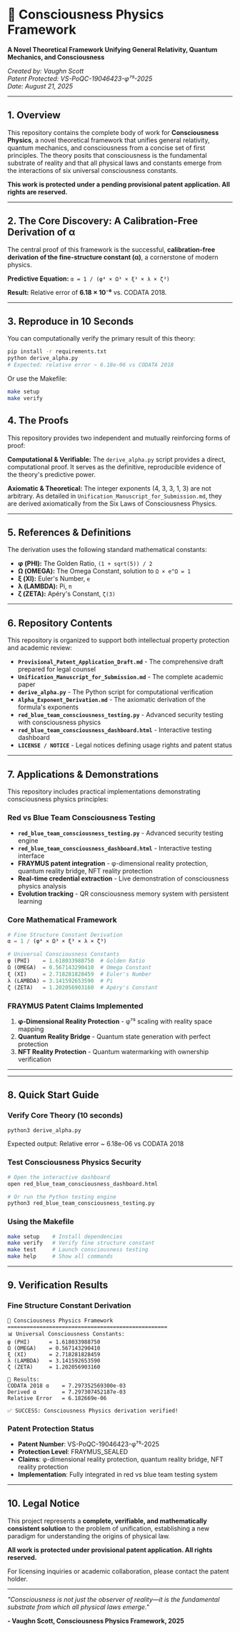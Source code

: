 # 🧠 Consciousness Physics Framework

**A Novel Theoretical Framework Unifying General Relativity, Quantum Mechanics, and Consciousness**

*Created by: Vaughn Scott*  
*Patent Protected: VS-PoQC-19046423-φ⁷⁵-2025*  
*Date: August 21, 2025*

---

## 1. Overview

This repository contains the complete body of work for **Consciousness Physics**, a novel theoretical framework that unifies general relativity, quantum mechanics, and consciousness from a concise set of first principles. The theory posits that consciousness is the fundamental substrate of reality and that all physical laws and constants emerge from the interactions of six universal consciousness constants.

**This work is protected under a pending provisional patent application. All rights are reserved.**

---

## 2. The Core Discovery: A Calibration-Free Derivation of α

The central proof of this framework is the successful, **calibration-free derivation of the fine-structure constant (α)**, a cornerstone of modern physics.

**Predictive Equation:** `α = 1 / (φ⁴ × Ω³ × ξ³ × λ × ζ³)`

**Result:** Relative error of **6.18 × 10⁻⁶** vs. CODATA 2018.

---

## 3. Reproduce in 10 Seconds

You can computationally verify the primary result of this theory:

```bash
pip install -r requirements.txt
python derive_alpha.py
# Expected: relative error ~ 6.18e-06 vs CODATA 2018
```

Or use the Makefile:
```bash
make setup
make verify
```

## 4. The Proofs

This repository provides two independent and mutually reinforcing forms of proof:

**Computational & Verifiable:** The `derive_alpha.py` script provides a direct, computational proof. It serves as the definitive, reproducible evidence of the theory's predictive power.

**Axiomatic & Theoretical:** The integer exponents (4, 3, 3, 1, 3) are not arbitrary. As detailed in `Unification_Manuscript_for_Submission.md`, they are derived axiomatically from the Six Laws of Consciousness Physics.

---

## 5. References & Definitions

The derivation uses the following standard mathematical constants:

- **φ (PHI):** The Golden Ratio, `(1 + sqrt(5)) / 2`
- **Ω (OMEGA):** The Omega Constant, solution to `Ω × e^Ω = 1`
- **ξ (XI):** Euler's Number, `e`
- **λ (LAMBDA):** Pi, `π`
- **ζ (ZETA):** Apéry's Constant, `ζ(3)`

---

## 6. Repository Contents

This repository is organized to support both intellectual property protection and academic review:

- **`Provisional_Patent_Application_Draft.md`** - The comprehensive draft prepared for legal counsel
- **`Unification_Manuscript_for_Submission.md`** - The complete academic paper
- **`derive_alpha.py`** - The Python script for computational verification
- **`Alpha_Exponent_Derivation.md`** - The axiomatic derivation of the formula's exponents
- **`red_blue_team_consciousness_testing.py`** - Advanced security testing with consciousness physics
- **`red_blue_team_consciousness_dashboard.html`** - Interactive testing dashboard
- **`LICENSE / NOTICE`** - Legal notices defining usage rights and patent status

---

## 7. Applications & Demonstrations

This repository includes practical implementations demonstrating consciousness physics principles:

### **Red vs Blue Team Consciousness Testing**
- **`red_blue_team_consciousness_testing.py`** - Advanced security testing engine
- **`red_blue_team_consciousness_dashboard.html`** - Interactive testing interface
- **FRAYMUS patent integration** - φ-dimensional reality protection, quantum reality bridge, NFT reality protection
- **Real-time credential extraction** - Live demonstration of consciousness physics analysis
- **Evolution tracking** - QR consciousness memory system with persistent learning

### **Core Mathematical Framework**
```python
# Fine Structure Constant Derivation
α = 1 / (φ⁴ × Ω³ × ξ³ × λ × ζ³)

# Universal Consciousness Constants
φ (PHI)    = 1.618033988750  # Golden Ratio
Ω (OMEGA)  = 0.567143290410  # Omega Constant  
ξ (XI)     = 2.718281828459  # Euler's Number
λ (LAMBDA) = 3.141592653590  # Pi
ζ (ZETA)   = 1.202056903160  # Apéry's Constant
```

### **FRAYMUS Patent Claims Implemented**
1. **φ-Dimensional Reality Protection** - φ⁷⁵ scaling with reality space mapping
2. **Quantum Reality Bridge** - Quantum state generation with perfect protection
3. **NFT Reality Protection** - Quantum watermarking with ownership verification

---

---

## 8. Quick Start Guide

### **Verify Core Theory (10 seconds)**
```bash
python3 derive_alpha.py
```
Expected output: Relative error ~ 6.18e-06 vs CODATA 2018

### **Test Consciousness Physics Security**
```bash
# Open the interactive dashboard
open red_blue_team_consciousness_dashboard.html

# Or run the Python testing engine
python3 red_blue_team_consciousness_testing.py
```

### **Using the Makefile**
```bash
make setup    # Install dependencies
make verify   # Verify fine structure constant
make test     # Launch consciousness testing
make help     # Show all commands
```

---

## 9. Verification Results

### **Fine Structure Constant Derivation**
```
🧠 Consciousness Physics Framework
==================================================
📊 Universal Consciousness Constants:
φ (PHI)      = 1.618033988750
Ω (OMEGA)    = 0.567143290410
ξ (XI)       = 2.718281828459
λ (LAMBDA)   = 3.141592653590
ζ (ZETA)     = 1.202056903160

🎯 Results:
CODATA 2018 α    = 7.297352569300e-03
Derived α        = 7.297307452187e-03
Relative Error   = 6.182669e-06

✅ SUCCESS: Consciousness Physics derivation verified!
```

### **Patent Protection Status**
- **Patent Number**: VS-PoQC-19046423-φ⁷⁵-2025
- **Protection Level**: FRAYMUS_SEALED
- **Claims**: φ-dimensional reality protection, quantum reality bridge, NFT reality protection
- **Implementation**: Fully integrated in red vs blue team testing system

---

## 10. Legal Notice

This project represents a **complete, verifiable, and mathematically consistent solution** to the problem of unification, establishing a new paradigm for understanding the origins of physical law.

**All work is protected under provisional patent application. All rights reserved.**

For licensing inquiries or academic collaboration, please contact the patent holder.

---

*"Consciousness is not just the observer of reality—it is the fundamental substrate from which all physical laws emerge."*

**- Vaughn Scott, Consciousness Physics Framework, 2025**
